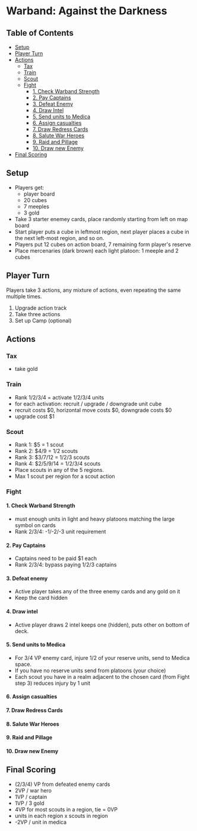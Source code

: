 # Warband: Against the Darkness

## Table of Contents

* [Setup](#setup)
* [Player Turn](#player-turn)
* [Actions](#actions)
  * [Tax](#tax)
  * [Train](#train)
  * [Scout](#scout)
  * [Fight](#fight)
    * [1. Check Warband Strength](#1-check-warband-strength)
    * [2. Pay Captains](#2-pay-captains)
    * [3. Defeat Enemy](#3-defeat-enemy)
    * [4. Draw Intel](#4-draw-intel)
    * [5. Send units to Medica](#5-send-units-to-medica)
    * [6. Assign casualties](#6-assign-casualties)
    * [7. Draw Redress Cards](#7-draw-redress-cards)
    * [8. Salute War Heroes](#8-salute-war-heroes)
    * [9. Raid and Pillage](#9-raid-and-pillage)
    * [10. Draw new Enemy](#10-draw-new-enemy)
* [Final Scoring](#final-scoring)

## Setup

* Players get:
  * player board
  * 20 cubes
  * 7 meeples
  * 3 gold
* Take 3 starter enemey cards, place randomly starting from left on map board
* Start player puts a cube in leftmost region, next player places a cube in the next left-most region, and so on.
* Players put 12 cubes on action board, 7 remaining form player's reserve
* Place mercenaries (dark brown) each light platoon: 1 meeple and 2 cubes

## Player Turn

Players take 3 actions, any mixture of actions, even repeating the same multiple times.

1. Upgrade action track
2. Take three actions
3. Set up Camp (optional)

## Actions

### Tax

* take gold

### Train

* Rank 1/2/3/4 = activate 1/2/3/4 units
* for each activation: recruit / upgrade / downgrade unit cube
* recruit costs $0, horizontal move costs $0, downgrade costs $0
* upgrade cost $1

### Scout

* Rank 1: $5 = 1 scout
* Rank 2: $4/9 = 1/2 scouts
* Rank 3: $3/7/12 = 1/2/3 scouts
* Rank 4: $2/5/9/14 = 1/2/3/4 scouts
* Place scouts in any of the 5 regions.
* Max 1 scout per region for a scout action

### Fight

#### 1. Check Warband Strength

* must enough units in light and heavy platoons matching the large symbol on cards
* Rank 2/3/4: -1/-2/-3 unit requirement

#### 2. Pay Captains

* Captains need to be paid $1 each
* Rank 2/3/4: bypass paying 1/2/3 captains

#### 3. Defeat enemy

* Active player takes any of the three enemy cards and any gold on it
* Keep the card hidden

#### 4. Draw intel

* Active player draws 2 intel keeps one (hidden), puts other on bottom of deck.

#### 5. Send units to Medica

* For 3/4 VP enemy card, injure 1/2 of your reserve units, send to Medica space.
* If you have no reserve units send from platoons (your choice)
* Each scout you have in a realm adjacent to the chosen card (from Fight step 3) reduces injury by 1 unit

#### 6. Assign casualties

#### 7. Draw Redress Cards

#### 8. Salute War Heroes

#### 9. Raid and Pillage

#### 10. Draw new Enemy

## Final Scoring

* (2/3/4) VP from defeated enemy cards
* 2VP / war hero
* 1VP / captain
* 1VP / 3 gold
* 4VP for most scouts in a region, tie = 0VP
* units in each region x scouts in region
* -2VP / unit in medica

